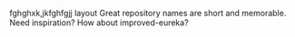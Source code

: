 fghghxk,jkfghfgjj layout
Great repository names are short and memorable. Need inspiration? How about improved-eureka?
